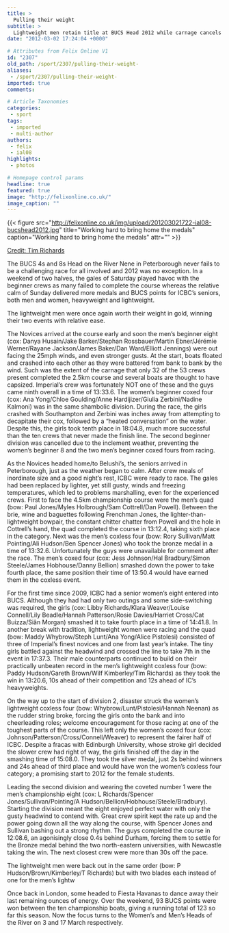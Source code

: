 ```yaml
---
title: >
  Pulling their weight
subtitle: >
  Lightweight men retain title at BUCS Head 2012 while carnage cancels novice racing
date: "2012-03-02 17:24:04 +0000"

# Attributes from Felix Online V1
id: "2307"
old_path: /sport/2307/pulling-their-weight-
aliases:
 - /sport/2307/pulling-their-weight-
imported: true
comments:

# Article Taxonomies
categories:
 - sport
tags:
 - imported
 - multi-author
authors:
 - felix
 - ial08
highlights:
 - photos

# Homepage control params
headline: true
featured: true
image: "http://felixonline.co.uk/"
image_caption: ""
---
```



{{< figure src="http://felixonline.co.uk/img/upload/201203021722-ial08-bucshead2012.jpg" title="Working hard to bring home the medals" caption="Working hard to bring home the medals" attr="" >}}

[Credit: Tim Richards](http://)

The BUCS 4s and 8s Head on the River Nene in Peterborough never fails to be a challenging race for all involved and 2012 was no exception. In a weekend of two halves, the gales of Saturday played havoc with the beginner crews as many failed to complete the course whereas the relative calm of Sunday delivered more medals and BUCS points for ICBC’s seniors, both men and women, heavyweight and lightweight.

The lightweight men were once again worth their weight in gold, winning their two events with relative ease.

The Novices arrived at the course early and soon the men’s beginner eight (cox: Danya Husain/Jake Barker/Stephan Rossbauer/Martin Ebner/Jérémie Werner/Rayane Jackson/James Baker/Dan Ward/Elliott Jennings) were out facing the 25mph winds, and even stronger gusts. At the start, boats floated and crashed into each other as they were battered from bank to bank by the wind. Such was the extent of the carnage that only 32 of the 53 crews present completed the 2.5km course and several boats are thought to have capsized. Imperial’s crew was fortunately NOT one of these and the guys came ninth overall in a time of 13:33.6. The women’s beginner coxed four (cox: Ana Yong/Chloe Goulding/Anne Hardijizer/Giulia Zerbini/Nadine Kalmoni) was in the same shambolic division. During the race, the girls crashed with Southampton and Zerbini was inches away from attempting to decapitate their cox, followed by a “heated conversation” on the water. Despite this, the girls took tenth place in 18:04.8, much more successful than the ten crews that never made the finish line. The second beginner division was cancelled due to the inclement weather, preventing the women’s beginner 8 and the two men’s beginner coxed fours from racing.

As the Novices headed home/to Belushi’s, the seniors arrived in Peterborough, just as the weather began to calm. After crew meals of inordinate size and a good night’s rest, ICBC were ready to race. The gales had been replaced by lighter, yet still gusty, winds and freezing temperatures, which led to problems marshalling, even for the experienced crews. First to face the 4.5km championship course were the men’s quad (bow: Paul Jones/Myles Holbrough/Sam Cottrell/Dan Powell). Between the brie, wine and baguettes following Frenchman Jones, the lighter-than-lightweight bowpair, the constant chitter chatter from Powell and the hole in Cottrell’s hand, the quad completed the course in 13:12.4, taking sixth place in the category. Next was the men’s coxless four (bow: Rory Sullivan/Matt Pointing/Ali Hudson/Ben Spencer Jones) who took the bronze medal in a time of 13:32.6. Unfortunately the guys were unavailable for comment after the race. The men’s coxed four (cox: Jess Johnson/Hal Bradbury/Simon Steele/James Hobhouse/Danny Bellion) smashed down the power to take fourth place, the same position their time of 13:50.4 would have earned them in the coxless event.

For the first time since 2009, ICBC had a senior women’s eight entered into BUCS. Although they had had only two outings and some side-switching was required, the girls (cox: Libby Richards/Klara Weaver/Louise Connell/Lily Beadle/Hannah Patterson/Rosie Davies/Harriet Cross/Cat Buizza/Siân Morgan) smashed it to take fourth place in a time of 14:41.8. In another break with tradition, lightweight women were racing and the quad (bow: Maddy Whybrow/Steph Lunt/Ana Yong/Alice Pistolesi) consisted of three of Imperial’s finest novices and one from last year’s intake. The tiny girls battled against the headwind and crossed the line to take 7th in the event in 17:37.3. Their male counterparts continued to build on their practically unbeaten record in the men’s lightweight coxless four (bow: Paddy Hudson/Gareth Brown/Wilf Kimberley/Tim Richards) as they took the win in 13:20.6, 10s ahead of their competition and 12s ahead of IC’s heavyweights.

On the way up to the start of division 2, disaster struck the women’s lightweight coxless four (bow: Whybrow/Lunt/Pistolesi/Hannah Neenan) as the rudder string broke, forcing the girls onto the bank and into cheerleading roles; welcome encouragement for those racing at one of the toughest parts of the course. This left only the women’s coxed four (cox: Johnson/Patterson/Cross/Connell/Weaver) to represent the fairer half of ICBC. Despite a fracas with Edinburgh University, whose stroke girl decided the slower crew had right of way, the girls finished off the day in the smashing time of 15:08.0. They took the silver medal, just 2s behind winners and 24s ahead of third place and would have won the women’s coxless four category; a promising start to 2012 for the female students.

Leading the second division and wearing the coveted number 1 were the men’s championship eight (cox: L Richards/Spencer Jones/Sullivan/Pointing/A Hudson/Bellion/Hobhouse/Steele/Bradbury). Starting the division meant the eight enjoyed perfect water with only the gusty headwind to contend with. Great crew spirit kept the rate up and the power going down all the way along the course, with Spencer Jones and Sullivan bashing out a strong rhythm. The guys completed the course in 12:08.6, an agonisingly close 0.4s behind Durham, forcing them to settle for the Bronze medal behind the two north-eastern universities, with Newcastle taking the win. The next closest crew were more than 30s off the pace.

The lightweight men were back out in the same order (bow: P Hudson/Brown/Kimberley/T Richards) but with two blades each instead of one for the men’s lightw

Once back in London, some headed to Fiesta Havanas to dance away their last remaining ounces of energy. Over the weekend, 93 BUCS points were won between the ten championship boats, giving a running total of 123 so far this season. Now the focus turns to the Women’s and Men’s Heads of the River on 3 and 17 March respectively.
